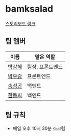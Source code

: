 # bamksalad

<a href="https://whimsical.com/Gk1e1TizojnTNEXWdD5rbS">스토리보드 링크</a>


## 팀 멤버
|이름|맡은 역할|
|---|---|
|[박강혜](https://github.com/beam002)|팀장, 프론트엔드|
|[박우람](https://github.com/PWR14)|프론트엔드|
|[송성곤](https://github.com/gon2gon2)|백엔드|
|[한동희](https://github.com/Donghee4)|백엔드|


## 팀 규칙
- 매일 오후 10시 30분 스크럼
